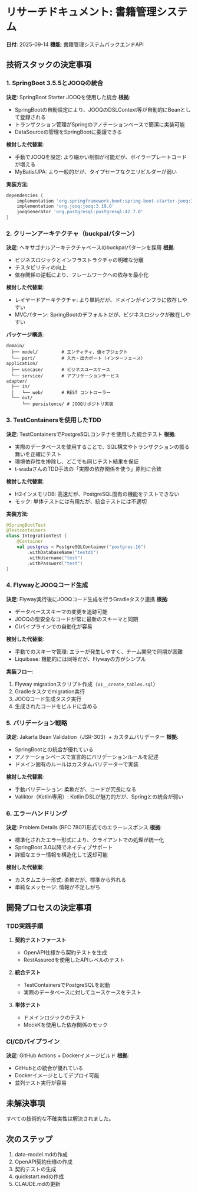 # リサーチドキュメント: 書籍管理システム

**日付**: 2025-09-14
**機能**: 書籍管理システムバックエンドAPI

## 技術スタックの決定事項

### 1. SpringBoot 3.5.5とJOOQの統合

**決定**: SpringBoot Starter JOOQを使用した統合
**根拠**:
- SpringBootの自動設定により、JOOQのDSLContext等が自動的にBeanとして登録される
- トランザクション管理がSpringのアノテーションベースで簡潔に実装可能
- DataSourceの管理をSpringBootに委譲できる

**検討した代替案**:
- 手動でJOOQを設定: より細かい制御が可能だが、ボイラープレートコードが増える
- MyBatis/JPA: より一般的だが、タイプセーフなクエリビルダーが弱い

**実装方法**:
```gradle
dependencies {
    implementation 'org.springframework.boot:spring-boot-starter-jooq:3.5.5'
    implementation 'org.jooq:jooq:3.19.0'
    jooqGenerator 'org.postgresql:postgresql:42.7.0'
}
```

### 2. クリーンアーキテクチャ（buckpalパターン）

**決定**: ヘキサゴナルアーキテクチャベースのbuckpalパターンを採用
**根拠**:
- ビジネスロジックとインフラストラクチャの明確な分離
- テスタビリティの向上
- 依存関係の逆転により、フレームワークへの依存を最小化

**検討した代替案**:
- レイヤードアーキテクチャ: より単純だが、ドメインがインフラに依存しやすい
- MVCパターン: SpringBootのデフォルトだが、ビジネスロジックが散在しやすい

**パッケージ構造**:
```
domain/
  ├── model/         # エンティティ、値オブジェクト
  └── port/          # 入力・出力ポート（インターフェース）
application/
  ├── usecase/       # ビジネスユースケース
  └── service/       # アプリケーションサービス
adapter/
  ├── in/
  │   └── web/       # REST コントローラー
  └── out/
      └── persistence/ # JOOQリポジトリ実装
```

### 3. TestContainersを使用したTDD

**決定**: TestContainersでPostgreSQLコンテナを使用した統合テスト
**根拠**:
- 実際のデータベースを使用することで、SQL構文やトランザクションの振る舞いを正確にテスト
- 環境依存性を排除し、どこでも同じテスト結果を保証
- t-wadaさんのTDD手法の「実際の依存関係を使う」原則に合致

**検討した代替案**:
- H2インメモリDB: 高速だが、PostgreSQL固有の機能をテストできない
- モック: 単体テストには有用だが、統合テストには不適切

**実装方法**:
```kotlin
@SpringBootTest
@Testcontainers
class IntegrationTest {
    @Container
    val postgres = PostgreSQLContainer("postgres:16")
        .withDatabaseName("testdb")
        .withUsername("test")
        .withPassword("test")
}
```

### 4. FlywayとJOOQコード生成

**決定**: Flyway実行後にJOOQコード生成を行うGradleタスク連携
**根拠**:
- データベーススキーマの変更を追跡可能
- JOOQの型安全なコードが常に最新のスキーマと同期
- CIパイプラインでの自動化が容易

**検討した代替案**:
- 手動でのスキーマ管理: エラーが発生しやすく、チーム開発で同期が困難
- Liquibase: 機能的には同等だが、Flywayの方がシンプル

**実装フロー**:
1. Flyway migrationスクリプト作成（`V1__create_tables.sql`）
2. Gradleタスクでmigration実行
3. JOOQコード生成タスク実行
4. 生成されたコードをビルドに含める

### 5. バリデーション戦略

**決定**: Jakarta Bean Validation（JSR-303）+ カスタムバリデーター
**根拠**:
- SpringBootとの統合が優れている
- アノテーションベースで宣言的にバリデーションルールを記述
- ドメイン固有のルールはカスタムバリデーターで実装

**検討した代替案**:
- 手動バリデーション: 柔軟だが、コードが冗長になる
- Valiktor（Kotlin専用）: Kotlin DSLが魅力的だが、Springとの統合が弱い

### 6. エラーハンドリング

**決定**: Problem Details (RFC 7807)形式でのエラーレスポンス
**根拠**:
- 標準化されたエラー形式により、クライアントでの処理が統一化
- SpringBoot 3.0以降でネイティブサポート
- 詳細なエラー情報を構造化して返却可能

**検討した代替案**:
- カスタムエラー形式: 柔軟だが、標準から外れる
- 単純なメッセージ: 情報が不足しがち

## 開発プロセスの決定事項

### TDD実践手順

1. **契約テストファースト**
   - OpenAPI仕様から契約テストを生成
   - RestAssuredを使用したAPIレベルのテスト

2. **統合テスト**
   - TestContainersでPostgreSQLを起動
   - 実際のデータベースに対してユースケースをテスト

3. **単体テスト**
   - ドメインロジックのテスト
   - MockKを使用した依存関係のモック

### CI/CDパイプライン

**決定**: GitHub Actions + Dockerイメージビルド
**根拠**:
- GitHubとの統合が優れている
- Dockerイメージとしてデプロイ可能
- 並列テスト実行が容易

## 未解決事項

すべての技術的な不確実性は解決されました。

## 次のステップ

1. data-model.mdの作成
2. OpenAPI契約仕様の作成
3. 契約テストの生成
4. quickstart.mdの作成
5. CLAUDE.mdの更新